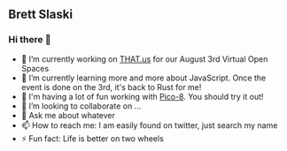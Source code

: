 ## Brett Slaski

### Hi there 👋

- 🔭 I’m currently working on [THAT.us](https://that.us) for our August 3rd Virtual Open Spaces
- 🌱 I’m currently learning more and more about JavaScript. Once the event is done on the 3rd, it's back to Rust for me!
- 🚀 I'm having a lot of fun working with [Pico-8](https://www.lexaloffle.com/pico-8.php). You should try it out!
- 👯 I’m looking to collaborate on ...
- 💬 Ask me about whatever
- 📫 How to reach me: I am easily found on twitter, just search my name
- ⚡ Fun fact: Life is better on two wheels

<!--
**Languages I have used over my lifetime in order of most resently used**

- JavaScript/Nodejs, Lua, Zsh/Bash/sh, Golang, C#, SQL, PowerShell, Groovy, C++, VBA, Batch, VB Script, Pascal

**Stuff learned and never really used

- Rust, Erlang, Ruby, Python
-->
<!--
**brettski/brettski** is a ✨ _special_ ✨ repository because its `README.md` (this file) appears on your GitHub profile.

Here are some ideas to get you started:

- 🔭 I’m currently working on ...
- 🌱 I’m currently learning ...
- 👯 I’m looking to collaborate on ...
- 🤔 I’m looking for help with ...
- 💬 Ask me about ...
- 📫 How to reach me: ...
- 😄 Pronouns: ...
- ⚡ Fun fact: ...
-->
